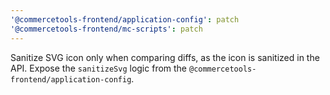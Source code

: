 ```yaml
---
'@commercetools-frontend/application-config': patch
'@commercetools-frontend/mc-scripts': patch
---
```


Sanitize SVG icon only when comparing diffs, as the icon is sanitized in the API. Expose the `sanitizeSvg` logic from the `@commercetools-frontend/application-config`.

